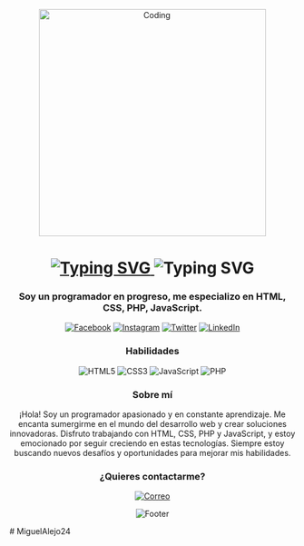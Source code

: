 <p align="center">
  <img src="https://i.imgur.com/xxxxxx.gif" alt="Coding" width="400" />
</p>

<h1 align="center">
  <a href="https://miguelalejo.com" target="_blank">
    <img src="https://readme-typing-svg.demolab.com/?font=Fira+Code&pause=1000&width=435&lines=Miguel+Alejo" alt="Typing SVG" />
  </a>
  <a target="_blank">
    <img src="https://readme-typing-svg.demolab.com/?font=Fira+Code&pause=1000&width=435&lines=Soy+Feliz+Programando%F0%9F%98%8D&center=true&size=27" alt="Typing SVG" />
  </a>
</h1>

<h3 align="center">Soy un programador en progreso, me especializo en HTML, CSS, PHP, JavaScript.</h3>

<p align="center">
  <a href="https://www.facebook.com/TuPerfil" target="_blank"><img src="https://img.shields.io/badge/-Facebook-1877F2?style=flat-square&logo=facebook&logoColor=white" alt="Facebook"></a>
  <a href="https://www.instagram.com/TuPerfil" target="_blank"><img src="https://img.shields.io/badge/-Instagram-E4405F?style=flat-square&logo=instagram&logoColor=white" alt="Instagram"></a>
  <a href="https://www.twitter.com/TuPerfil" target="_blank"><img src="https://img.shields.io/badge/-Twitter-1DA1F2?style=flat-square&logo=twitter&logoColor=white" alt="Twitter"></a>
  <a href="https://www.linkedin.com/in/TuPerfil" target="_blank"><img src="https://img.shields.io/badge/-LinkedIn-0A66C2?style=flat-square&logo=linkedin&logoColor=white" alt="LinkedIn"></a>
</p>

<h3 align="center">Habilidades</h3>
<p align="center">
  <img src="https://img.shields.io/badge/-HTML5-E34F26?style=flat-square&logo=html5&logoColor=white" alt="HTML5">
  <img src="https://img.shields.io/badge/-CSS3-1572B6?style=flat-square&logo=css3&logoColor=white" alt="CSS3">
  <img src="https://img.shields.io/badge/-JavaScript-F7DF1E?style=flat-square&logo=javascript&logoColor=black" alt="JavaScript">
  <img src="https://img.shields.io/badge/-PHP-777BB4?style=flat-square&logo=php&logoColor=white" alt="PHP">
</p>

<h3 align="center">Sobre mí</h3>
<p align="center">
  ¡Hola! Soy un programador apasionado y en constante aprendizaje. Me encanta sumergirme en el mundo del desarrollo web y crear soluciones innovadoras. Disfruto trabajando con HTML, CSS, PHP y JavaScript, y estoy emocionado por seguir creciendo en estas tecnologías. Siempre estoy buscando nuevos desafíos y oportunidades para mejorar mis habilidades.
</p>

<h3 align="center">¿Quieres contactarme?</h3>
<p align="center">
  <a href="mailto:tu@email.com" target="_blank"><img src="https://img.shields.io/badge/-Correo-D14836?style=flat-square&logo=gmail&logoColor=white" alt="Correo"></a>
</p>

<p align="center">
  <img src="https://capsule-render.vercel.app/api?type=waving&color=gradient&height=65&section=footer" alt="Footer">
</p>#   M i g u e l A l e j o 2 4  
 